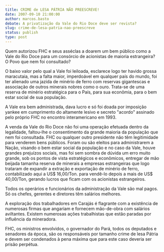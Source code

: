 ```yaml
---
title: CRIME de LESA PÁTRIA NÃO PREESCREVE!
date: 2007-09-10 21:00:00
author: marcos.basto
debate: A privatização da Vale do Rio Doce deve ser revista?
slug: crime-de-lesa-patria-nao-preescreve
status: publish 
type: post
---
```


Quem autorizou FHC e seus asséclas a doarem um bem público como a Vale do Rio Doce para um consórcio de acionistas de maioria estrangeira? O Povo que nem foi consultado?  

O baixo valor pelo qual a Vale foi leiloada, esclarece logo ter havido grossa maracutaia, mas a falta maior, imperdoável em qualquer país do mundo, foi ter alienado uma jazida de minério de ferro com reservas gigantescas e associação de outros minerais nobres como o ouro. Trata-se de uma reserva de minério estratégica para o País, para sua econômia, para o bem estar social de sua população.  

A Vale era bem administrada, dava lucro e só foi doada por imposição yankee em cumprimento do altamente lesivo e secreto "acordo" assinado pelo próprio FHC no encontro interamericano em 1993.   

A venda da Vale do Rio Doce não foi uma operação efetuada dentro da legalidade, faltou-lhe o consentimento da grande maioria da população que nem foi consultada. FHC ou qualquer outro presidente não têm legitimidade para venderem bens públicos. Foram ou são eleitos para administrarem a Nação, visando o bem estar social da população e no caso da Vale, houve grandes prejuízos sociais, mas foi sem sombra de dúvida um erro muito grande, sob os pontos de vista estratégicos e econômicos, entregar de mão beijada tamanha reserva de minerais a empresas estrangeiras que logo trataram de expandir a extração e exportação de minério de ferro, contabilizado aqui a US$ 16,00/Ton. para vendê-lo depois a mais de US$ 40,00/Ton, gerando lucros que ficam com os acionistas estrangeiros.  

Todos os operários e funcionários da administração da Vale são mal pagos. Só os chefes, gerentes e diretores têm salários melhores.  

A exploração dos trabalhadores em Carajás é flagrante com a existência de numerosas firmas que angariam e fornecem mão-de-obra com salários aviltantes. Existem numerosas ações trabalhistas que estão paradas por influência da mineradora.   

FHC, os ministros envolvidos, o governador do Pará, todos os deputados e senadores da época, são os responsáveis por tamanho crime de lesa Pátria e devem ser condenados à pena máxima que para este caso deveria ser prisão perpétua.
